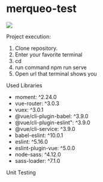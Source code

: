 # merqueo-test

<img src="https://cdn-images-1.medium.com/max/1600/1*ACR0gj0wbx91V_xgURifWg.png">

Project execution:

1. Clone repository.
2. Enter your favorite terminal
3. cd <project>
4. run command npm run serve
5. Open url that terminal shows you  
 
 
Used Libraries

- moment: ^2.24.0
- vue-router: ^3.0.3
- vuex: ^3.0.1
- @vue/cli-plugin-babel: ^3.9.0
- @vue/cli-plugin-eslint": ^3.9.0
- @vue/cli-service: ^3.9.0
- babel-eslint: ^10.0.1
- eslint: ^5.16.0
- eslint-plugin-vue: ^5.0.0
- node-sass: ^4.12.0
- sass-loader: ^7.1.0

Unit Testing

  
